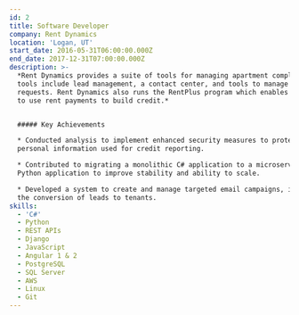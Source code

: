 ```yaml
---
id: 2
title: Software Developer
company: Rent Dynamics
location: 'Logan, UT'
start_date: 2016-05-31T06:00:00.000Z
end_date: 2017-12-31T07:00:00.000Z
description: >-
  *Rent Dynamics provides a suite of tools for managing apartment complexes. The
  tools include lead management, a contact center, and tools to manage service
  requests. Rent Dynamics also runs the RentPlus program which enables tenants
  to use rent payments to build credit.*


  ##### Key Achievements

  * Conducted analysis to implement enhanced security measures to protect
  personal information used for credit reporting.

  * Contributed to migrating a monolithic C# application to a microservice based
  Python application to improve stability and ability to scale.

  * Developed a system to create and manage targeted email campaigns, increasing
  the conversion of leads to tenants.
skills:
  - 'C#'
  - Python
  - REST APIs
  - Django
  - JavaScript
  - Angular 1 & 2
  - PostgreSQL
  - SQL Server
  - AWS
  - Linux
  - Git
---
```


